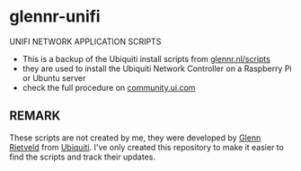 # glennr-unifi

UNIFI NETWORK APPLICATION SCRIPTS

* This is a backup of the Ubiquiti install scripts from [glennr.nl/scripts](https://glennr.nl/scripts)
* they are used to install the Ubiquiti Network Controller on a Raspberry Pi or Ubuntu server
* check the full procedure on [community.ui.com](https://community.ui.com/questions/UniFi-Installation-Scripts-or-UniFi-Easy-Update-Script-or-UniFi-Lets-Encrypt-or-UniFi-Easy-Encrypt-/ccbc7530-dd61-40a7-82ec-22b17f027776)

## REMARK

These scripts are not created by me, they were developed by [Glenn Rietveld](https://www.linkedin.com/in/glenn-rietveld-555811149) from [Ubiquiti](https://www.ui.com/). I've only created this repository to make it easier to find the scripts and track their updates.